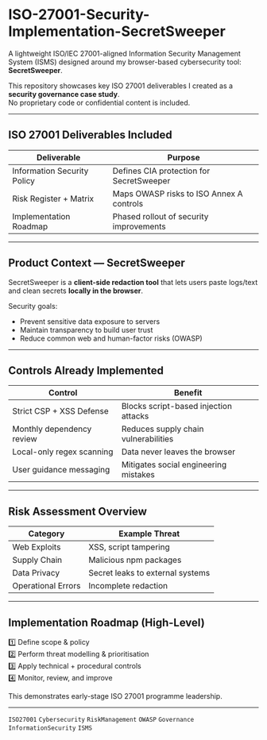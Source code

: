 # ISO-27001-Security-Implementation-SecretSweeper  
A lightweight ISO/IEC 27001-aligned Information Security Management System (ISMS) designed around my browser-based cybersecurity tool: **SecretSweeper**.

This repository showcases key ISO 27001 deliverables I created as a **security governance case study**.  
No proprietary code or confidential content is included.

---

## ISO 27001 Deliverables Included

| Deliverable | Purpose |
|------------|---------|
| Information Security Policy | Defines CIA protection for SecretSweeper |
| Risk Register + Matrix | Maps OWASP risks to ISO Annex A controls |
| Implementation Roadmap | Phased rollout of security improvements |

---

## Product Context — SecretSweeper

SecretSweeper is a **client-side redaction tool** that lets users paste logs/text and clean secrets **locally in the browser**.

Security goals:

- Prevent sensitive data exposure to servers
- Maintain transparency to build user trust
- Reduce common web and human-factor risks (OWASP)

---

## Controls Already Implemented

| Control | Benefit |
|--------|---------|
| Strict CSP + XSS Defense | Blocks script-based injection attacks |
| Monthly dependency review | Reduces supply chain vulnerabilities |
| Local-only regex scanning | Data never leaves the browser |
| User guidance messaging | Mitigates social engineering mistakes |

---

## Risk Assessment Overview

| Category | Example Threat 
|---------|----------------
| Web Exploits | XSS, script tampering 
| Supply Chain | Malicious npm packages 
| Data Privacy | Secret leaks to external systems 
| Operational Errors | Incomplete redaction

---

## Implementation Roadmap (High-Level)

1️⃣ Define scope & policy  
2️⃣ Perform threat modelling & prioritisation  
3️⃣ Apply technical + procedural controls  
4️⃣ Monitor, review, and improve  

This demonstrates early-stage ISO 27001 programme leadership.

---

`ISO27001` `Cybersecurity` `RiskManagement` `OWASP` `Governance` `InformationSecurity` `ISMS`


